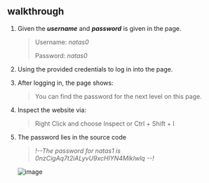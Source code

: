 ## walkthrough
1. Given the ***username*** and ***password*** is given in the page.
   > Username: _natas0_
   >
   > Password: _natas0_

3. Using the provided credentials to log in into the page.
4. After logging in, the page shows:
   > You can find the password for the next level on this page.
5. Inspect the website via:
   > Right Click and choose Inspect
   > or
   > Ctrl + Shift + I
6. The password lies in the source code
   > _!--The password for natas1 is 0nzCigAq7t2iALyvU9xcHlYN4MlkIwlq --!_

   ![image](https://github.com/Muyiiiiii/overthewire-natas-writeup-/assets/154893444/e6a0d823-fcf3-4e41-8fb2-e0db86250f76)


